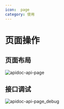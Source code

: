 ```yaml
---
icon:  page
category: 使用
---
```


# 页面操作

## 页面布局


![apidoc-api-page](/thinkphp-apidoc/images/apidoc-api-page.jpg "apidoc-api-page")

## 接口调试

![apidoc-api-page_debug](/thinkphp-apidoc/images/apidoc-api-page_debug.jpg "apidoc-api-page_debug")


